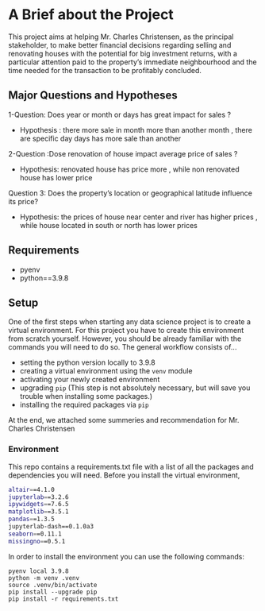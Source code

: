# A Brief about the Project 

This project aims at helping Mr. Charles Christensen, as the principal stakeholder, to make better financial decisions regarding selling and renovating houses with the potential for big investment returns, with a particular attention paid to the property’s immediate neighbourhood and the time needed for the transaction to be profitably concluded. 

## Major Questions and Hypotheses
 1-Question: Does year or month or days has great impact for sales ? 
* Hypothesis : there more sale in month more than another month , there are specific day days has more sale than another

2-Question :Dose renovation of house impact  average price of sales ?
* Hypothesis: renovated house has price more , while non renovated house has lower price

Question 3: Does the property’s location or geographical latitude influence its price?
* Hypothesis: the prices of house near center and river has higher prices , while house located  in south or north has lower prices


 

## Requirements

- pyenv
- python==3.9.8

## Setup

One of the first steps when starting any data science project is to create a virtual environment. For this project you have to create this environment from scratch yourself. However, you should be already familiar with the commands you will need to do so. The general workflow consists of... 

* setting the python version locally to 3.9.8
* creating a virtual environment using the `venv` module
* activating your newly created environment 
* upgrading `pip` (This step is not absolutely necessary, but will save you trouble when installing some packages.)
* installing the required packages via `pip`

At the end, we attached some summeries and recommendation for  Mr. Charles Christensen





### Environment

This repo contains a requirements.txt file with a list of all the packages and dependencies you will need. Before you install the virtual environment, 

```bash
altair==4.1.0
jupyterlab==3.2.6
ipywidgets==7.6.5
matplotlib==3.5.1
pandas==1.3.5
jupyterlab-dash==0.1.0a3
seaborn==0.11.1
missingno==0.5.1
```

In order to install the environment you can use the following commands:

```
pyenv local 3.9.8
python -m venv .venv
source .venv/bin/activate
pip install --upgrade pip
pip install -r requirements.txt
```